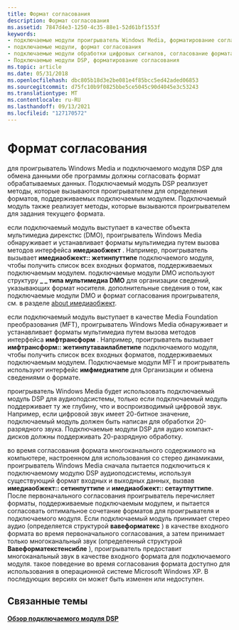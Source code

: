 ```yaml
---
title: Формат согласования
description: Формат согласования
ms.assetid: 7847d4e3-1250-4c35-88e1-52d61bf1553f
keywords:
- подключаемые модули проигрыватель Windows Media, форматирование согласования
- подключаемые модули, формат согласования
- подключаемые модули обработки цифровых сигналов, согласование формата
- Подключаемые модули DSP, форматирование согласования
ms.topic: article
ms.date: 05/31/2018
ms.openlocfilehash: dbc805b18d3e2be081e4f85bcc5ed42aded06853
ms.sourcegitcommit: d75fc10b9f0825bbe5ce5045c90d4045e3c53243
ms.translationtype: MT
ms.contentlocale: ru-RU
ms.lasthandoff: 09/13/2021
ms.locfileid: "127170572"
---
```

# <a name="format-negotiation"></a>Формат согласования

для проигрыватель Windows Media и подключаемого модуля DSP для обмена данными обе программы должны согласовать формат обрабатываемых данных. Подключаемый модуль DSP реализует методы, которые вызываются проигрывателем для определения форматов, поддерживаемых подключаемым модулем. Подключаемый модуль также реализует методы, которые вызываются проигрывателем для задания текущего формата.

если подключаемый модуль выступает в качестве объекта мультимедиа дирексткс (DMO), проигрыватель Windows Media обнаруживает и устанавливает форматы мультимедиа путем вызова методов интерфейса **имедиаобжект** . Например, проигрыватель вызывает **имедиаобжект:: жетинпуттипе** подключаемого модуля, чтобы получить список всех входных форматов, поддерживаемых подключаемым модулем. подключаемые модули DMO используют структуру **\_ \_ типа мультимедиа DMO** для организации сведений, указывающих формат носителя. дополнительные сведения о том, как подключаемые модули DMO и формат согласования проигрывателя, см. в разделе [about имедиаобжект](about-imediaobject.md).

если подключаемый модуль выступает в качестве Media Foundation преобразования (MFT), проигрыватель Windows Media обнаруживает и устанавливает форматы мультимедиа путем вызова методов интерфейса **имфтрансформ** . Например, проигрыватель вызывает **имфтрансформ:: жетинпутаваилаблетипе** подключаемого модуля, чтобы получить список всех входных форматов, поддерживаемых подключаемым модулем. Подключаемые модули MFT и проигрыватель используют интерфейс **имфмедиатипе** для Организации и обмена сведениями о формате.

проигрыватель Windows Media будет использовать подключаемый модуль DSP для аудиоподсистемы, только если подключаемый модуль поддерживает ту же глубину, что и воспроизводимый цифровой звук. Например, если цифровой звук имеет 20-битное значение, подключаемый модуль должен быть написан для обработки 20-разрядного звука. Подключаемые модули DSP для аудио компакт-дисков должны поддерживать 20-разрядную обработку.

во время согласования формата многоканального содержимого на компьютере, настроенном для использования со стерео динамиками, проигрыватель Windows Media сначала пытается подключиться к подключаемому модулю DSP аудиоподсистемы, используя существующий формат входных и выходных данных, вызвав **имедиаобжект:: сетинпуттипе** и **имедиаобжект:: сетаутпуттипе**. После первоначального согласования проигрыватель перечисляет форматы, поддерживаемые подключаемым модулем, и пытается согласовать оптимальное сочетание форматов для проигрывателя и подключаемого модуля. Если подключаемый модуль принимает стерео аудио (определяется структурой **вавеформатекс** ) в качестве входного формата во время первоначального согласования, а затем принимает только многоканальный звук (определенный структурой **Вавеформатекстенсибле** ), проигрыватель предоставит многоканальный звук в качестве входного формата для подключаемого модуля. такое поведение во время согласования формата доступно для использования в операционной системе Microsoft Windows XP. В последующих версиях он может быть изменен или недоступен.

## <a name="related-topics"></a>Связанные темы

<dl> <dt>

[**Обзор подключаемого модуля DSP**](dsp-plug-in-developer-overview.md)
</dt> </dl>

 

 





